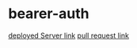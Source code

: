 # bearer-auth
[deployed Server link](https://bearer-auth-mk1t.onrender.com/signup)
[pull request link](https://github.com/Mohammad-Keath/bearer-auth/pull/2)
